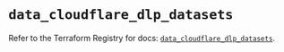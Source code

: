 # `data_cloudflare_dlp_datasets`

Refer to the Terraform Registry for docs: [`data_cloudflare_dlp_datasets`](https://registry.terraform.io/providers/cloudflare/cloudflare/4.29.0/docs/data-sources/dlp_datasets).
